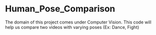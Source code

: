 # Human_Pose_Comparison
 The domain of this project comes under Computer Vision. This code will help us compare two videos with varying poses (Ex: Dance, Fight)
